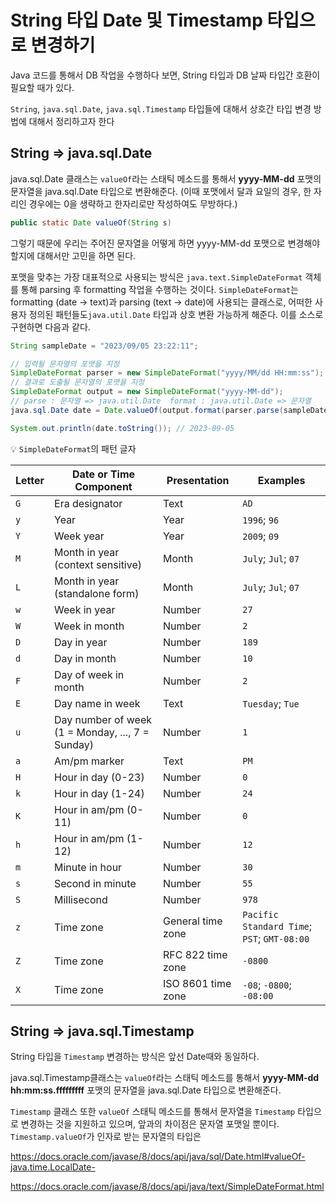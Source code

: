 # String 타입 Date 및 Timestamp 타입으로 변경하기



Java 코드를 통해서 DB 작업을 수행하다 보면, String 타입과 DB 날짜 타입간 호환이 필요할 때가 있다.

`String`, `java.sql.Date`, `java.sql.Timestamp` 타입들에 대해서 상호간 타입 변경 방법에 대해서 정리하고자 한다



## String => java.sql.Date 



java.sql.Date 클래스는 `valueOf`라는 스태틱 메소드를 통해서 **yyyy-MM-dd** 포맷의 문자열을 java.sql.Date 타입으로 변환해준다. (이때 포맷에서 달과 요일의 경우,  한 자리인 경우에는 0을 생략하고 한자리로만 작성하여도 무방하다.)

```java
public static Date valueOf(String s)
```

그렇기 때문에 우리는 주어진 문자열을 어떻게 하면 yyyy-MM-dd 포맷으로 변경해야 할지에 대해서만 고민을 하면 된다.



포맷을 맞추는 가장 대표적으로 사용되는 방식은 `java.text.SimpleDateFormat` 객체를 통해 parsing 후 formatting 작업을 수행하는 것이다. `SimpleDateFormat`는 formatting (date → text)과 parsing (text → date)에 사용되는 클래스로, 어떠한 사용자 정의된 패턴들도`java.util.Date` 타입과 상호 변환 가능하게 해준다. 이를 소스로 구현하면 다음과 같다.

```java
String sampleDate = "2023/09/05 23:22:11";

// 입력될 문자열의 포맷을 지정
SimpleDateFormat parser = new SimpleDateFormat("yyyy/MM/dd HH:mm:ss");
// 결과로 도출될 문자열의 포맷을 지정
SimpleDateFormat output = new SimpleDateFormat("yyyy-MM-dd");
// parse : 문자열 => java.util.Date  format : java.util.Date => 문자열
java.sql.Date date = Date.valueOf(output.format(parser.parse(sampleDate))); 

System.out.println(date.toString()); // 2023-09-05
```



:bulb: `SimpleDateFormat`의 패턴 글자

| Letter | Date or Time Component                           | Presentation       | Examples                                    |
| ------ | ------------------------------------------------ | ------------------ | ------------------------------------------- |
| `G`    | Era designator                                   | Text               | `AD`                                        |
| `y`    | Year                                             | Year               | `1996`; `96`                                |
| `Y`    | Week year                                        | Year               | `2009`; `09`                                |
| `M`    | Month in year (context sensitive)                | Month              | `July`; `Jul`; `07`                         |
| `L`    | Month in year (standalone form)                  | Month              | `July`; `Jul`; `07`                         |
| `w`    | Week in year                                     | Number             | `27`                                        |
| `W`    | Week in month                                    | Number             | `2`                                         |
| `D`    | Day in year                                      | Number             | `189`                                       |
| `d`    | Day in month                                     | Number             | `10`                                        |
| `F`    | Day of week in month                             | Number             | `2`                                         |
| `E`    | Day name in week                                 | Text               | `Tuesday`; `Tue`                            |
| `u`    | Day number of week (1 = Monday, ..., 7 = Sunday) | Number             | `1`                                         |
| `a`    | Am/pm marker                                     | Text               | `PM`                                        |
| `H`    | Hour in day (0-23)                               | Number             | `0`                                         |
| `k`    | Hour in day (1-24)                               | Number             | `24`                                        |
| `K`    | Hour in am/pm (0-11)                             | Number             | `0`                                         |
| `h`    | Hour in am/pm (1-12)                             | Number             | `12`                                        |
| `m`    | Minute in hour                                   | Number             | `30`                                        |
| `s`    | Second in minute                                 | Number             | `55`                                        |
| `S`    | Millisecond                                      | Number             | `978`                                       |
| `z`    | Time zone                                        | General time zone  | `Pacific Standard Time`; `PST`; `GMT-08:00` |
| `Z`    | Time zone                                        | RFC 822 time zone  | `-0800`                                     |
| `X`    | Time zone                                        | ISO 8601 time zone | `-08`; `-0800`; `-08:00`                    |





## String => java.sql.Timestamp

String 타입을 `Timestamp` 변경하는 방식은 앞선 Date때와 동일하다. 

java.sql.Timestamp클래스는 `valueOf`라는 스태틱 메소드를 통해서 **yyyy-MM-dd hh:mm:ss.fffffffff** 포맷의 문자열을 java.sql.Date 타입으로 변환해준다.



`Timestamp` 클래스 또한 `valueOf` 스태틱 메소드를 통해서 문자열을 `Timestamp` 타입으로 변경하는 것을 지원하고 있으며, 앞과의 차이점은 문자열 포맷일 뿐이다. `Timestamp.valueOf`가 인자로 받는 문자열의 타입은 











https://docs.oracle.com/javase/8/docs/api/java/sql/Date.html#valueOf-java.time.LocalDate-

https://docs.oracle.com/javase/8/docs/api/java/text/SimpleDateFormat.html
